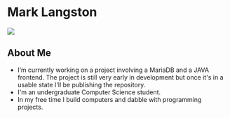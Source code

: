# Mark Langston

<a href="https://www.linkedin.com/in/-mark-langston">
    <img src="https://img.shields.io/badge/-Linkedin-blue?style=flat-square&logo=linkedin">
</a>

## About Me
 * I’m currently working on a project involving a MariaDB and a JAVA frontend. The project is still very early in development but once it's in a usable state I'll be publishing the repository.
 * I'm an undergraduate Computer Science student.
 * In my free time I build computers and dabble with programming projects.
